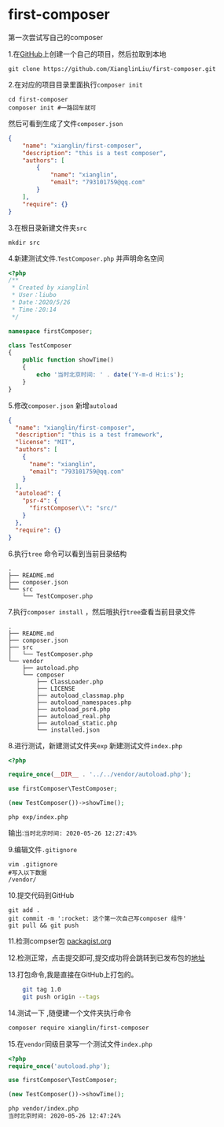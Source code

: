 # first-composer
第一次尝试写自己的composer

1.在[GitHub](https://github.com/XianglinLiu/first-composer)上创建一个自己的项目，然后拉取到本地

`git clone https://github.com/XianglinLiu/first-composer.git`

2.在对应的项目目录里面执行`composer init`

```
cd first-composer
composer init #一路回车就可
```

然后可看到生成了文件`composer.json`

```json
{
    "name": "xianglin/first-composer",
    "description": "this is a test composer",
    "authors": [
        {
            "name": "xianglin",
            "email": "793101759@qq.com"
        }
    ],
    "require": {}
}

```



3.在根目录新建文件夹`src`

`mkdir src`

4.新建测试文件.`TestComposer.php` 并声明命名空间

```php
<?php
/**
 * Created by xianglinl
 * User：liubo
 * Date：2020/5/26
 * Time：20:14
 */

namespace firstComposer;

class TestComposer
{
    public function showTime()
    {
        echo '当时北京时间: ' . date('Y-m-d H:i:s');
    }
}
```

5.修改`composer.json` 新增`autoload`

```json
{
  "name": "xianglin/first-composer",
  "description": "this is a test framework",
  "license": "MIT",
  "authors": [
    {
      "name": "xianglin",
      "email": "793101759@qq.com"
    }
  ],
  "autoload": {
    "psr-4": {
      "firstComposer\\": "src/"
    }
  },
  "require": {}
}

```

6.执行`tree` 命令可以看到当前目录结构

```
.
├── README.md
├── composer.json
└── src
    └── TestComposer.php
```



7.执行`composer install` ，然后哦执行`tree`查看当前目录文件

```
.
├── README.md
├── composer.json
├── src
│   └── TestComposer.php
└── vendor
    ├── autoload.php
    └── composer
        ├── ClassLoader.php
        ├── LICENSE
        ├── autoload_classmap.php
        ├── autoload_namespaces.php
        ├── autoload_psr4.php
        ├── autoload_real.php
        ├── autoload_static.php
        └── installed.json
```

8.进行测试，新建测试文件夹`exp` 新建测试文件`index.php`
```php
<?php

require_once(__DIR__ . '../../vendor/autoload.php');

use firstComposer\TestComposer;

(new TestComposer())->showTime();
```

`php exp/index.php`

输出:`当时北京时间: 2020-05-26 12:27:43%`

9.编辑文件`.gitignore`

```
vim .gitignore
#写入以下数据
/vendor/
```

10.提交代码到GitHub

```
git add .  
git commit -m ':rocket: 这个第一次自己写composer 组件'  
git pull && git push
```

11.检测compser包 [packagist.org](https://packagist.org/packages/submit)

12.检测正常，点击提交即可,提交成功将会跳转到已发布包的[地址](https://packagist.org/packages/xianglin/first-composer)

13.打包命令,我是直接在GitHub上打包的。
```bash
    git tag 1.0 
    git push origin --tags
```
14.测试一下 ,随便建一个文件夹执行命令

```bash
composer require xianglin/first-composer
```

15.在`vendor`同级目录写一个测试文件`index.php`
```php
<?php
require_once('autoload.php');

use firstComposer\TestComposer;

(new TestComposer())->showTime();
```

```bash
php vendor/index.php 
当时北京时间: 2020-05-26 12:47:24%
```


